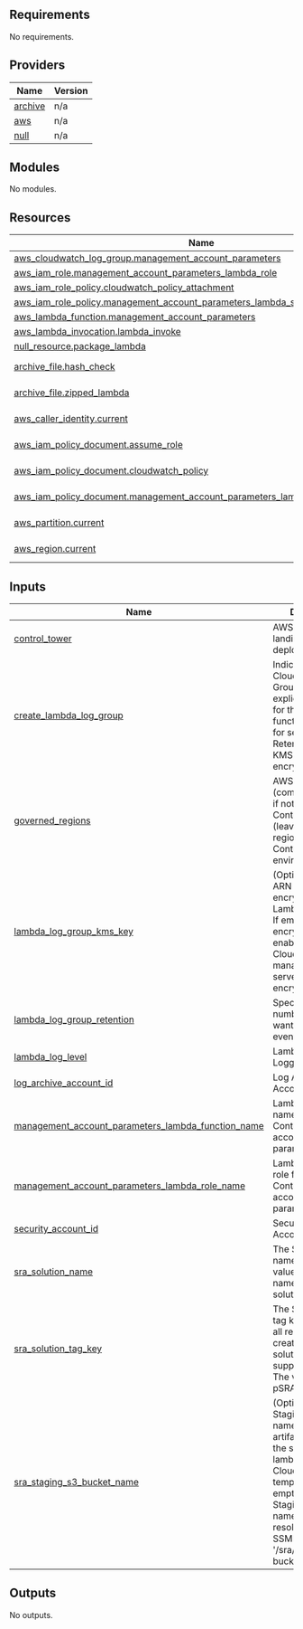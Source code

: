 <!-- BEGIN_TF_DOCS -->
## Requirements

No requirements.

## Providers

| Name | Version |
|------|---------|
| <a name="provider_archive"></a> [archive](#provider\_archive) | n/a |
| <a name="provider_aws"></a> [aws](#provider\_aws) | n/a |
| <a name="provider_null"></a> [null](#provider\_null) | n/a |

## Modules

No modules.

## Resources

| Name | Type |
|------|------|
| [aws_cloudwatch_log_group.management_account_parameters](https://registry.terraform.io/providers/hashicorp/aws/latest/docs/resources/cloudwatch_log_group) | resource |
| [aws_iam_role.management_account_parameters_lambda_role](https://registry.terraform.io/providers/hashicorp/aws/latest/docs/resources/iam_role) | resource |
| [aws_iam_role_policy.cloudwatch_policy_attachment](https://registry.terraform.io/providers/hashicorp/aws/latest/docs/resources/iam_role_policy) | resource |
| [aws_iam_role_policy.management_account_parameters_lambda_ssm_policy_attachment](https://registry.terraform.io/providers/hashicorp/aws/latest/docs/resources/iam_role_policy) | resource |
| [aws_lambda_function.management_account_parameters](https://registry.terraform.io/providers/hashicorp/aws/latest/docs/resources/lambda_function) | resource |
| [aws_lambda_invocation.lambda_invoke](https://registry.terraform.io/providers/hashicorp/aws/latest/docs/resources/lambda_invocation) | resource |
| [null_resource.package_lambda](https://registry.terraform.io/providers/hashicorp/null/latest/docs/resources/resource) | resource |
| [archive_file.hash_check](https://registry.terraform.io/providers/hashicorp/archive/latest/docs/data-sources/file) | data source |
| [archive_file.zipped_lambda](https://registry.terraform.io/providers/hashicorp/archive/latest/docs/data-sources/file) | data source |
| [aws_caller_identity.current](https://registry.terraform.io/providers/hashicorp/aws/latest/docs/data-sources/caller_identity) | data source |
| [aws_iam_policy_document.assume_role](https://registry.terraform.io/providers/hashicorp/aws/latest/docs/data-sources/iam_policy_document) | data source |
| [aws_iam_policy_document.cloudwatch_policy](https://registry.terraform.io/providers/hashicorp/aws/latest/docs/data-sources/iam_policy_document) | data source |
| [aws_iam_policy_document.management_account_parameters_lambda_ssm_policy](https://registry.terraform.io/providers/hashicorp/aws/latest/docs/data-sources/iam_policy_document) | data source |
| [aws_partition.current](https://registry.terraform.io/providers/hashicorp/aws/latest/docs/data-sources/partition) | data source |
| [aws_region.current](https://registry.terraform.io/providers/hashicorp/aws/latest/docs/data-sources/region) | data source |

## Inputs

| Name | Description | Type | Default | Required |
|------|-------------|------|---------|:--------:|
| <a name="input_control_tower"></a> [control\_tower](#input\_control\_tower) | AWS Control Tower landing zone deployed/in-use | `string` | `"true"` | no |
| <a name="input_create_lambda_log_group"></a> [create\_lambda\_log\_group](#input\_create\_lambda\_log\_group) | Indicates whether a CloudWatch Log Group should be explicitly created for the Lambda function, to allow for setting a Log Retention and/or KMS Key for encryption. | `string` | `"false"` | no |
| <a name="input_governed_regions"></a> [governed\_regions](#input\_governed\_regions) | AWS regions (comma separated) if not using AWS Control Tower (leave set to ct-regions for AWS Control Tower environments) | `string` | `"ct-regions"` | no |
| <a name="input_lambda_log_group_kms_key"></a> [lambda\_log\_group\_kms\_key](#input\_lambda\_log\_group\_kms\_key) | (Optional) KMS Key ARN to use for encrypting the Lambda logs data. If empty, encryption is enabled with CloudWatch Logs managing the server-side encryption keys. | `string` | `""` | no |
| <a name="input_lambda_log_group_retention"></a> [lambda\_log\_group\_retention](#input\_lambda\_log\_group\_retention) | Specifies the number of days you want to retain log events. | `string` | `"14"` | no |
| <a name="input_lambda_log_level"></a> [lambda\_log\_level](#input\_lambda\_log\_level) | Lambda Function Logging Level. | `string` | `"INFO"` | no |
| <a name="input_log_archive_account_id"></a> [log\_archive\_account\_id](#input\_log\_archive\_account\_id) | Log Archive Account ID | `number` | `222222222222` | no |
| <a name="input_management_account_parameters_lambda_function_name"></a> [management\_account\_parameters\_lambda\_function\_name](#input\_management\_account\_parameters\_lambda\_function\_name) | Lambda function name for creating Control Tower account SSM parameters. | `string` | `"sra-management-account-parameters"` | no |
| <a name="input_management_account_parameters_lambda_role_name"></a> [management\_account\_parameters\_lambda\_role\_name](#input\_management\_account\_parameters\_lambda\_role\_name) | Lambda execution role for creating Control Tower account SSM parameters. | `string` | `"sra-management-account-parameters-lambda"` | no |
| <a name="input_security_account_id"></a> [security\_account\_id](#input\_security\_account\_id) | Security Tooling Account ID | `number` | `111111111111` | no |
| <a name="input_sra_solution_name"></a> [sra\_solution\_name](#input\_sra\_solution\_name) | The SRA solution name. The default value is the folder name of the solution. | `string` | `"sra-common-prerequisites"` | no |
| <a name="input_sra_solution_tag_key"></a> [sra\_solution\_tag\_key](#input\_sra\_solution\_tag\_key) | The SRA solution tag key applied to all resources created by the solution that support tagging. The value is the pSRASolutionName. | `string` | `"sra-solution"` | no |
| <a name="input_sra_staging_s3_bucket_name"></a> [sra\_staging\_s3\_bucket\_name](#input\_sra\_staging\_s3\_bucket\_name) | (Optional) SRA Staging S3 bucket name for the artifacts relevant to the solution. (e.g., lambda zips, CloudFormation templates). If empty, the SRA Staging S3 bucket name will be resolved from the SSM Parameter '/sra/staging-s3-bucket-name'. | `string` | `""` | no |

## Outputs

No outputs.
<!-- END_TF_DOCS -->